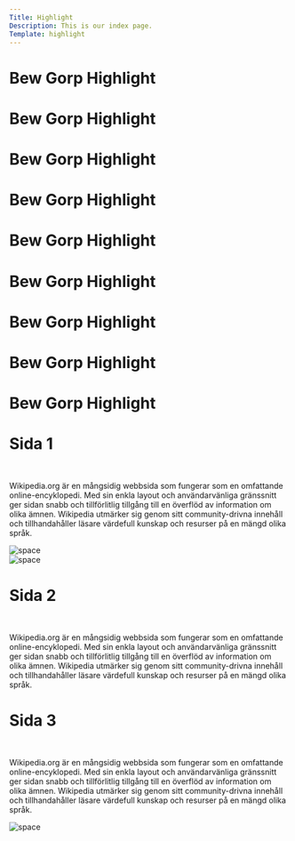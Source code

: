 ```yaml
---
Title: Highlight
Description: This is our index page.
Template: highlight
---
```


<div class="scroller" data-direction="left" data-speed="fast">
  <div class="scroller__inner">
        <h1>Bew Gorp Highlight</h1>
        <h1>Bew Gorp Highlight</h1>
        <h1>Bew Gorp Highlight</h1>
        <h1>Bew Gorp Highlight</h1>
        <h1>Bew Gorp Highlight</h1>
        <h1>Bew Gorp Highlight</h1>
        <h1>Bew Gorp Highlight</h1>
        <h1>Bew Gorp Highlight</h1>
        <h1>Bew Gorp Highlight</h1>
  </div>
</div>

<div class="space">
    <div class="wellcome">
            <h1> Sida 1 </h1>
            <br>
            <p>
                Wikipedia.org är en mångsidig webbsida som fungerar som en omfattande online-encyklopedi. Med sin enkla layout och användarvänliga gränssnitt ger sidan snabb och tillförlitlig tillgång till en överflöd av information om olika ämnen. Wikipedia utmärker sig genom sitt community-drivna innehåll och tillhandahåller läsare värdefull kunskap och resurser på en mängd olika språk.
            </p>
        </div>
        <picture>
            <source media="(min-width: 800px)" srcset="%base_url%/image/space1.jpg&w=400, 
                                                       %base_url%/image/space1.jpg 2x">
            <source media="(min-width: 300px)" srcset="%base_url%/image/space1.jpg&w=400, 
                                                       %base_url%/image/space1.jpg 2x">
            <img src="%base_url%/image/space1.jpg" alt="space">
        </picture>
        <!--<img src="%base_url%/image/space1.jpg" alt="" />-->
</div>

<div class="space">
    <picture>
        <source media="(min-width: 800px)" srcset="%base_url%/image/space2.jpg&w=400, 
                                                    %base_url%/image/space2.jpg 2x">
        <source media="(min-width: 300px)" srcset="%base_url%/image/space2.jpg&w=400, 
                                                    %base_url%/image/space2.jpg 2x">
        <img src="%base_url%/image/space2.jpg" alt="space">
    </picture>
     <!--<img src="%base_url%/image/space2.jpg" alt="" />-->
    <div class="wellcome">
            <h1> Sida 2 </h1>
            <br>
            <p>
                Wikipedia.org är en mångsidig webbsida som fungerar som en omfattande online-encyklopedi. Med sin enkla layout och användarvänliga gränssnitt ger sidan snabb och tillförlitlig tillgång till en överflöd av information om olika ämnen. Wikipedia utmärker sig genom sitt community-drivna innehåll och tillhandahåller läsare värdefull kunskap och resurser på en mängd olika språk.
            </p>
        </div>
</div>

<div class="space">
    <div class="wellcome">
            <h1> Sida 3 </h1>
            <br>
            <p>
                Wikipedia.org är en mångsidig webbsida som fungerar som en omfattande online-encyklopedi. Med sin enkla layout och användarvänliga gränssnitt ger sidan snabb och tillförlitlig tillgång till en överflöd av information om olika ämnen. Wikipedia utmärker sig genom sitt community-drivna innehåll och tillhandahåller läsare värdefull kunskap och resurser på en mängd olika språk.
            </p>
        </div>
        <picture>
            <source media="(min-width: 800px)" srcset="%base_url%/image/space3.jpg&w=400, 
                                                        %base_url%/image/space3.jpg 2x">
            <source media="(min-width: 300px)" srcset="%base_url%/image/space3.jpg&w=400, 
                                                        %base_url%/image/space3.jpg 2x">
            <img src="%base_url%/image/space3.jpg" alt="space">
        </picture>
        <!--<img src="%base_url%/image/space3.jpg" alt="" />-->
</div>



